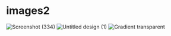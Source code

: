 # images2
![Screenshot (334)](https://user-images.githubusercontent.com/78478397/232377129-8707edef-8ca8-4371-8170-46f32508d7f0.png)
![Untitled design (1)](https://user-images.githubusercontent.com/78478397/233819374-c769051c-691a-4988-a0ff-157c0748aae9.png)
![Gradient transparent](https://user-images.githubusercontent.com/78478397/229412670-87fa85a0-47ec-41f6-95d7-07f963830ef1.png)


